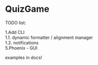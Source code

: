 # QuizGame

TODO list:  

1.Add CLI  
1.1. dynamic formatter / alignment manager  
1.2. notifications  
5.Phoenix - GUI  

examples in docs!


